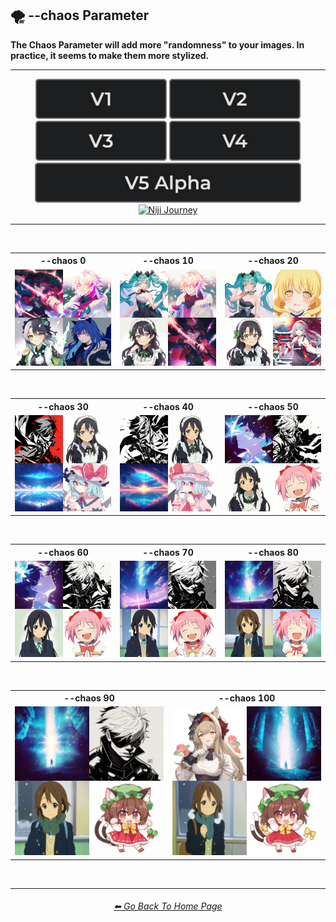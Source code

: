 <h2>🌪 --chaos Parameter</h2>
<b>The Chaos Parameter will add more "randomness" to your images. In practice, it seems to make them more stylized.</b>
<br>

<hr><!--------------->

<div align="center">

[<img src="/Images/Repo_Parts/Buttons/Version_Buttons/button_version_V1_inactive.webp?raw=true" alt="MidJourney V1" height="64" />](/Pages/MJ_V1/Comparison_Pages/Parameters/Chaos_Comparison.md)
[<img src="/Images/Repo_Parts/Buttons/Version_Buttons/button_version_V2_inactive.webp?raw=true" alt="MidJourney V2" height="64" />](/Pages/MJ_V2/Comparison_Pages/Parameters/Chaos_Comparison.md)
[<img src="/Images/Repo_Parts/Buttons/Version_Buttons/button_version_V3_inactive.webp?raw=true" alt="MidJourney V3" height="64" />](/Pages/MJ_V3/Comparison_Pages/Parameters/Chaos_Comparison.md)
[<img src="/Images/Repo_Parts/Buttons/Version_Buttons/button_version_V4_inactive.webp?raw=true" alt="MidJourney V4" height="64" />](/Pages/MJ_V4/Comparison_Pages/Parameters/Chaos_Comparison/Chaos_Comparison.md)
<br>
[<img src="/Images/Repo_Parts/Buttons/Version_Buttons/button_version_V5_Alpha_inactive_half.webp?raw=true" alt="MidJourney V5" height="64" />](/Pages/MJ_V5/Comparison_Pages/Parameters/Chaos_Comparison.md)
[<img src="/Images/Repo_Parts/Buttons/Version_Buttons/button_version_niji_active_half.webp?raw=true" alt="Niji Journey" height="64" />]()

</div>

<hr>
<br>

<div align="center">

<table>
	<tr align=center valign=middle>
		<th>--chaos 0</th>
		<th>--chaos 10</th>
		<th>--chaos 20</th>
	</tr>
	<tr align=center valign=middle>
		<td>
			<img src="/Images/Niji_Journey/Niji_V4/Comparison_Page_Images/Chaos_Comparison/Anime_chaos_0.webp?raw=true" width="256" />
		</td>
		<td>
			<img src="/Images/Niji_Journey/Niji_V4/Comparison_Page_Images/Chaos_Comparison/Anime_chaos_10.webp?raw=true" width="256" />
		</td>
		<td>
			<img src="/Images/Niji_Journey/Niji_V4/Comparison_Page_Images/Chaos_Comparison/Anime_chaos_20.webp?raw=true" width="256" />
		</td>
	</tr>
</table>

<br>

<table>
	<tr align=center valign=middle>
		<th>--chaos 30</th>
		<th>--chaos 40</th>
		<th>--chaos 50</th>
	</tr>
	<tr align=center valign=middle>
		<td>
			<img src="/Images/Niji_Journey/Niji_V4/Comparison_Page_Images/Chaos_Comparison/Anime_chaos_30.webp?raw=true" width="256" />
		</td>
		<td>
			<img src="/Images/Niji_Journey/Niji_V4/Comparison_Page_Images/Chaos_Comparison/Anime_chaos_40.webp?raw=true" width="256" />
		</td>
		<td>
			<img src="/Images/Niji_Journey/Niji_V4/Comparison_Page_Images/Chaos_Comparison/Anime_chaos_50.webp?raw=true" width="256" />
		</td>
	</tr>
</table>

<br>

<table>
	<tr align=center valign=middle>
		<th>--chaos 60</th>
		<th>--chaos 70</th>
		<th>--chaos 80</th>
	</tr>
	<tr align=center valign=middle>
		<td>
			<img src="/Images/Niji_Journey/Niji_V4/Comparison_Page_Images/Chaos_Comparison/Anime_chaos_60.webp?raw=true" width="256" />
		</td>
		<td>
			<img src="/Images/Niji_Journey/Niji_V4/Comparison_Page_Images/Chaos_Comparison/Anime_chaos_70.webp?raw=true" width="256" />
		</td>
		<td>
			<img src="/Images/Niji_Journey/Niji_V4/Comparison_Page_Images/Chaos_Comparison/Anime_chaos_80.webp?raw=true" width="256" />
		</td>
	</tr>
</table>

<br>

<table>
	<tr align=center valign=middle>
		<th>--chaos 90</th>
		<th>--chaos 100</th>
	</tr>
	<tr align=center valign=middle>
		<td>
			<img src="/Images/Niji_Journey/Niji_V4/Comparison_Page_Images/Chaos_Comparison/Anime_chaos_90.webp?raw=true" width="256" />
		</td>
		<td>
			<img src="/Images/Niji_Journey/Niji_V4/Comparison_Page_Images/Chaos_Comparison/Anime_chaos_100.webp?raw=true" width="256" />
		</td>
	</tr>
</table>

</div>

<br>

<hr><!--------------->
<div align="center">
<h6><a href="/README.md">⬅ Go Back To Home Page</a></h6>
</div>

